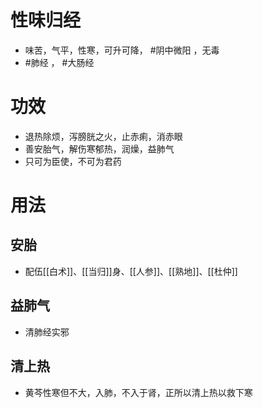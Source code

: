 # 性味归经
- 味苦，气平，性寒，可升可降， #阴中微阳 ，无毒
-  #肺经 ， #大肠经 
# 功效
- 退热除烦，泻膀胱之火，止赤痢，消赤眼
- 善安胎气，解伤寒郁热，润燥，益肺气
- 只可为臣使，不可为君药
# 用法
## 安胎
- 配伍[[白术]]、[[当归]]身、[[人参]]、[[熟地]]、[[杜仲]]
## 益肺气
- 清肺经实邪
## 清上热
- 黄芩性寒但不大，入肺，不入于肾，正所以清上热以救下寒